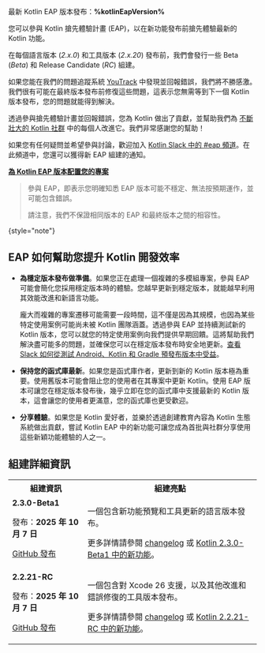 [//]: # (title: 參與 Kotlin 搶先體驗計畫)

<tldr>
    <p>最新 Kotlin EAP 版本發布：<strong>%kotlinEapVersion%</strong></p>
</tldr>

您可以參與 Kotlin 搶先體驗計畫 (EAP)，以在新功能發布前搶先體驗最新的 Kotlin 功能。

在每個語言版本 (_2.x.0_) 和工具版本 (_2.x.20_) 發布前，我們會發行一些 Beta (_Beta_) 和 Release Candidate (_RC_) 組建。

如果您能在我們的問題追蹤系統 [YouTrack](https://kotl.in/issue) 中發現並回報錯誤，我們將不勝感激。我們很有可能在最終版本發布前修復這些問題，這表示您無需等到下一個 Kotlin 版本發布，您的問題就能得到解決。

透過參與搶先體驗計畫並回報錯誤，您為 Kotlin 做出了貢獻，並幫助我們為 [不斷壯大的 Kotlin 社群](https://kotlinlang.org/community/) 中的每個人改進它。我們非常感謝您的幫助！

如果您有任何疑問並希望參與討論，歡迎加入 [Kotlin Slack 中的 #eap 頻道](https://app.slack.com/client/T09229ZC6/C0KLZSCHF)。在此頻道中，您還可以獲得新 EAP 組建的通知。

**[為 Kotlin EAP 版本配置您的專案](configure-build-for-eap.md)**

> 參與 EAP，即表示您明確知悉 EAP 版本可能不穩定、無法按預期運作，並可能包含錯誤。
>
> 請注意，我們不保證相同版本的 EAP 和最終版本之間的相容性。
>
{style="note"}

## EAP 如何幫助您提升 Kotlin 開發效率

*   **為穩定版本發布做準備**。如果您正在處理一個複雜的多模組專案，參與 EAP 可能會簡化您採用穩定版本時的體驗。您越早更新到穩定版本，就能越早利用其效能改進和新語言功能。

    龐大而複雜的專案遷移可能需要一段時間，這不僅是因為其規模，也因為某些特定使用案例可能尚未被 Kotlin 團隊涵蓋。透過參與 EAP 並持續測試新的 Kotlin 版本，您可以就您的特定使用案例向我們提供早期回饋。這將幫助我們解決盡可能多的問題，並確保您可以在穩定版本發布時安全地更新。[查看 Slack 如何從測試 Android、Kotlin 和 Gradle 預發布版本中受益](https://slack.engineering/shadow-jobs/)。
*   **保持您的函式庫最新**。如果您是函式庫作者，更新到新的 Kotlin 版本極為重要。使用舊版本可能會阻止您的使用者在其專案中更新 Kotlin。使用 EAP 版本可讓您在穩定版本發布後，幾乎立即在您的函式庫中支援最新的 Kotlin 版本，這會讓您的使用者更滿意，您的函式庫也更受歡迎。
*   **分享體驗**。如果您是 Kotlin 愛好者，並樂於透過創建教育內容為 Kotlin 生態系統做出貢獻，嘗試 Kotlin EAP 中的新功能可讓您成為首批與社群分享使用這些新穎功能體驗的人之一。

## 組建詳細資訊

<!-- _目前沒有可用的預覽版本。_ -->

<table>
    <tr>
        <th>組建資訊</th>
        <th>組建亮點</th>
    </tr>
    <tr>
        <td><strong>2.3.0-Beta1</strong>
            <p>發布：<strong>2025 年 10 月 7 日</strong></p>
            <p><a href="https://github.com/JetBrains/kotlin/releases/tag/v2.3.0-Beta1" target="_blank">GitHub 發布</a></p>
        </td>
        <td>
            <p>一個包含新功能預覽和工具更新的語言版本發布。</p>
            <p>更多詳情請參閱 <a href="https://github.com/JetBrains/kotlin/releases/tag/v2.3.0-Beta1">changelog</a> 或 <a href="whatsnew-eap.md">Kotlin 2.3.0-Beta1 中的新功能</a>。</p>
        </td>
    </tr>
    <tr>
        <td><strong>2.2.21-RC</strong>
            <p>發布：<strong>2025 年 10 月 7 日</strong></p>
            <p><a href="https://github.com/JetBrains/kotlin/releases/tag/v2.2.21-RC" target="_blank">GitHub 發布</a></p>
        </td>
        <td>
            <p>一個包含對 Xcode 26 支援，以及其他改進和錯誤修復的工具版本發布。</p>
            <p>更多詳情請參閱 <a href="https://github.com/JetBrains/kotlin/releases/tag/v2.2.21-RC">changelog</a> 或 <a href="whatsnew-eap.md">Kotlin 2.2.21-RC 中的新功能</a>。</p>
    </td>
    </tr>
</table>